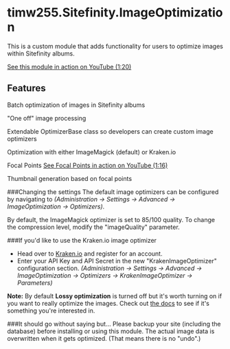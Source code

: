 # timw255.Sitefinity.ImageOptimization

This is a custom module that adds functionality for users to optimize images within Sitefinity albums.

[See this module in action on YouTube (1:20)](https://www.youtube.com/watch?v=jG3Vy_I58bs)

## Features

Batch optimization of images in Sitefinity albums

"One off" image processing

Extendable OptimizerBase class so developers can create custom image optimizers

Optimization with either ImageMagick (default) or Kraken.io

Focal Points
[See Focal Points in action on YouTube (1:16)](https://www.youtube.com/watch?v=IPIg6ddblU8)

Thumbnail generation based on focal points

###Changing the settings
The default image optimizers can be configured by navigating to _(Administration -> Settings -> Advanced -> ImageOptimization -> Optimizers)_.

By default, the ImageMagick optimizer is set to 85/100 quality. To change the compression level, modify the "imageQuality" parameter.

###If you'd like to use the Kraken.io image optimizer
* Head over to [Kraken.io](https://kraken.io/) and register for an account.
* Enter your API Key and API Secret in the new "KrakenImageOptimizer" configuration section. _(Administration -> Settings -> Advanced -> ImageOptimization -> Optimizers -> KrakenImageOptimizer -> Parameters)_

**Note:** By default **Lossy optimization** is turned off but it's worth turning on if you want to really optimize the images. Check out [the docs](https://kraken.io/docs/lossy-optimization) to see if it's something you're interested in.

###It should go without saying but...
Please backup your site (including the database) before installing or using this module. The actual image data is overwritten when it gets optimized. (That means there is no "undo".)
